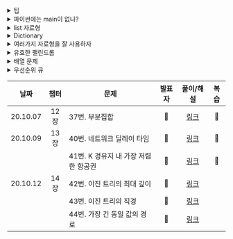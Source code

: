 <details><summary>팁</summary><blockquote>

- ```help(dir)``` 객체의 사용법과 기능 출력
- ```dir(객체)``` 객체의 속성 정보(메쏘드, 멤버 변수)
- ```type(객체)``` 객체의 타입 출력

- ```collections``` 모듈에 있는 딕셔너리 잘 사용하자!

- 정렬
  - ```메쏘드 sort```와 ```함수 sorted```를 구별하자.
  - ```sort```에 쓰이는 알고리즘은 ```Teamsort```
  - 리스트의 sort를 예로 들어보면
     - b = [ 3,4,5,1]
     - c = b.sort() # 이건 틀린문장. 메쏘드의 sort는 리턴값이 None이다. 자기 자신을 바꾸는 메쏘드
     - c = sorted(b) # 이건 맞다.
  - 정렬에 ```key=```옵션을 지정해서 정렬을 위한 키 또는 함수를 지정해 줄 수 있다.
    ```
    sorted(b, key=len) # 정렬을 하기 위한 기준함수로 len 을 사용
    
    def fn(s): 
      return s[0], s[-1]
    sorted(b, key=fn) # 위에서 정의한 fn을 key로 사용 문자열의 첫번째와 마지막원소로 정렬
    
    위의 정렬을 람다표현식으로도 나타낼 수 있다.
    
    sorted(b, key=lambda s: (s[0], s[-1]))
    ```

</blockquote></details>

<details><summary>파이썬에는 main이 없나?</summary><blockquote>
- 파이썬을 사용하면서 느낀 특이점은
  1. 인덴트를 통해 코드 실행의 레벨을 결정한다.
  2. ```main```이 존재하지 않는다.
  
- C를 이용해 ```haha```를 출력하는 프로그램을 만든다고 해보자. 그러면 아래처럼 만들어질 것이다.
  ```
  void test(void)
  {
    printf("haha");
  }
  
  int main(void)
  {
    test();
    return (0);
  }
  ```
- 당연하게도 ```main```문이 존재한다. 그렇다면 파이썬은 어떨까
  ```
  def test():
    print("haha")
  test()
  ```
  - ```main```이 없다!!
  - 파이썬은 ```main```문이 없는 대신에, 인덴트가 되지 않은 코드를 가장 먼저 실행시킨다.
  
- 그렇다면 어떤 프로그램을 만든다고 할 때, 그냥 단순히 인덴트를 통해서만 코드 실행을 결정해야하나?
  - 그건 아니다!
  - ```내장변수```를 활용하면 ```main```을 사용할 수 있다!
  
- ```__name__```내장변수
  - 파이썬에는 다양한 내장변수가 존재한다.
  - ```__name__``` 내장변수는 ***직접 실행된 파일(Module)에서는 ```__main__```의 값을 갖고, 직접 실행되는게 아닌 ```import```된 모듈에서는 모듈의 이름(파일명)***을 갖는다.
  
- module.py, main.py
  ```
  # module.py
  def hello():
    print("in module: {}".format(__name__))
  ```
  
  ```
  # main.py
  import module
  
  module.hello()
  
  print("in main: {}".format(__name__))
  ```
  - 위와 같이 import해서 사용할 모듈 ```module.py```와 main으로 사용할 ```main.py```을 만들어보자.
  - 먼저 ```module.py```를 실행해보자.
    ```
    python module.py
    
    >>> in module: __main__
    ```
  - 다음으로  ```main.py```를 실행해보자.
    ```
    python main.py
    
    >>> in module: module
    >>> in main: __main__
    ```
  - 차이가 확 드러난다. 처음에 ```module```을 실행했을 때는 분명 ```__name__```의 값이 ```__main__```이었는데, ```main```에서 import해서 사용하니깐 이 값이 ```module```로 바뀌고 main자체의 ```__name__```이 ```__main```으로 되었다. 
- 위에서 말한것처럼 직접 실행하는 파일이냐 import해서 사용하냐에 따라 ```__name__```의 값이 바뀌는걸 알 수 있다.

- 따라서 이 성질을 이용해서 ```main```으로 사용하고 싶은 파일에다가 아래처럼 입력하면 ```main```을 사용할 수 있게 된다.
  ```
  ...
  ...
  ...
  
  if __name__ == "__name__":
    ...
    ...
    
  ...
  ```
</blockquote></details>

<details><summary>list 자료형</summary><blockquote>

- 파이썬에는 리스트 자료형이 있다.
- 간단하게 C++의 ```std::vector<T>```와 같은 동적 배열이라고 생각하면 된다.
- 하지만 속도면에서 파이썬의 ```list```와 C++의  ```vector```은 엄청난 차이가 있다.
  - 왜 이런 차이가 생길까?
    - 자료형에 대한 이해가 필요하다. Cpp에서의 ```int```와 같은 자료형들은 ```원시타입```이다. 하지만 파이썬에서의 자료형들은 ```객체```로 이루어져 있다. 따라서 ```a = 1```이라는 문구가 있을 때 cpp에서는 ```int형 변수 a는 1의 의 값을 갖는다```라고 말할 수 있지만, 파이썬에서는 ```a는 메모리 어딘가에 있는 1의 값을 참조한다```의 형태로 되는것이다.
  
    - 두 번째로 알아야 할 것은 cpp에서의 ```vector```는 하나의 자료형을 갖는다. ```std::vector<int> vec```로 선언한 ```vec```벡터에는 ```int```형 밖에는 담지 못한다는 의미. 이렇게 구현이 됨으로써 ***연속되는 메모리에 값이 저장된다.*** 하지만 파이썬의 리스트는 ```test = [1, 'str', True, ('tuple', 'test')]``` 처럼 여러 자료형을 같이 넣는게 가능하다. 따라서 ```vector```처럼 연속된 메모리상에 값이 있는게 아닌 참조하는 포인터만 있고, 리스트의 각 변수에 접근하면 참조하는 주소의 값을 리턴해주는 것이다.
    
- 존재하지 않는 인덱스를 조회하면 ```IndexError```가 발생한다.
  ```
  a = [1,2,3]
  try:
    print(a[4])
  except IndexError:
    print("존재하지 않는 index")
  ```  
- ```슬라이싱```을 잘 사용하자. 슬라이싱은 내부적으로 C언어로 구현되어 있기 때문에 속도가 다른 방법보다 훨씬 빠르다.

- reverse
  - 뒤집는 건 간단하게 ```s.reverse()```를 하면 된다. 하지만 이렇게 할 경우 시간초과가 뜰 수 있다.
  ```s[:] = s[::-1]```이렇게 하도록 하자.
</blockquote></details>

<details><summary>Dictionary</summary><blockquote>

- 파이썬의 딕셔너리는 키/값 구조로 이뤄진 자료형이다.
- 내부적으로는 해시 테이블로 구현되어 있다.
- 파이썬의 딕셔너리는 숫자를 포함해 여러가지 자료형이 ```key``` 값이 될 수가 있다.
- 해쉬 테이블을 사용하므로 ```입력, 조회```와 같은 작업은 ```O(1)```의 속도를 갖는다. 물론 최악의 경우에는 ```O(n)```을 갖을수도 있음
- 문제풀이를 할 때 딕셔너리를 효율적으로 사용해야한다.
- 특징으로는 ```python 3.6``` 이하 버전에서는 키값의 순서가 보존되지 않는다는 것. 주의하자.
- 존재하지 않는 키를 조회할 경우 ```KeyError```가 발생한다.


- 사용할 수 있는 모듈 ```from collections import defaultdict, Counter, OrderedDict```
  - defaultdict
    - 존재하지 않는 키를 조회할 경우, throw를 던지지 않고 디폴트 값을 기준으로 해당 키에 대한 딕셔너리 아이템을 생성해준다.
    
  - Counter
    - 아이템에 대한 개수를 계산해 딕셔너리 형탤 리턴한다.
    ```
    a = [1, 2,3, 4, 5, 5, 5, 6, 6]
    b = collections.Counter(a)
    b
    b.most_common(2) // 빈도가 가장 높은 2개 추출
    ------
    Counter({5:3, 6:2, 1:1, 2:1, 3:1, 4:1})
    [(5, 3), (6, 2)]
    ```
  - OrderedDict
    - 입력 순서가 유지된다.

</blockquote></details>

<details><summary>여러가지 자료형을 잘 사용하자</summary><blockquote>

- list에는 ```pop``` 메쏘드가 있다.
  ```
  a = [1, 2, 3, 4]
  a.pop(0)
  ```
- 위 처럼 첫 번째 인덱스의 값을 ```pop```하는 경우의 시간복잡도는 ```O(n)```이 된다.
- pop은 맨 뒤에서부터 작업하기 때문에 이런 현상이 발생.
- 그러면 어떻게하지? -> ```Deque```를 사용하자.
  ```
  from typing import *
  import collections
  b: Deque = collections.deque()
  
  b.popleft()
  ```
</blockquote></details>
<details><summary>유효한 팰린드롬</summary><blockquote>
  
1. 유효한 팰린드롬(p. 138)

- 앞 뒤가 똑같으면 참, 아니면 거짓을 리턴하는 함수를 만드는 문제.
- 함수의 인자로 문자열이 주어지면 이 문자열을 ```list```형태로 만들어서 ```s.pop(0) == s.pop()``` 이렇게 문제를 풀면 안된다.

- 리스트의 ```pop```메쏘드는 인자가 들어가는 순간 인덱스를 찾아가야 하므로 ```O(n)```의 시간복잡도가 걸린다.
- 따라서 ```Deque```를 이용해서 문제를 풀도록 하자.

- 그리고 가장 좋은 방법은 ```s[::-1]``` 처럼 문자열을 인덱싱으로 뒤집어서 원래의 문자열과 비교하는 방법이 가장 좋다.

2. 문자열 뒤집기

- ```s[::-1]

3. 로그파일 재정렬

- ```람다표현식```: 람다표현식이란 식별자 없이 실행 가능한 함수를 말한다. 함수 선언 없이도 하나의 식을 함수를 단순하게 표현할 수 있다.

4. 가장 흔한 단어
-

5. 애너그램

- 애너그램이란 문자를 재배열했을 때 같은 문자가 나오는 문자들.
  ```ate, eat, tea``를 같은 애너그램이라고 할 수 있다.
  
- ```[eat, ate, tea, nat, tan, bat]``` 가 있을 때 가장 많은 수의 애너그램은?

  1. ```key - value```의 쌍으로 만들어서 ```key```는 하나의 애너그램, ```value```는 애너그램의 등장 숫자 로 표현하면 쉽게 해결 할 수 있다.

  2. 일반 딕셔너리는를 사용하면 키 밸류가 항상 있어야 하므로 디폴트 밸류가 주어지는 ```defaultdict```를 사용하자.

```
import collections

anagrams = collections.defaultdict(list)

for word in strs:
  anagrams[''.join(sorted(word))].append(word)
return anagrams.values()

```

- 애너그램은 동일한 알파뱃들이 있는 단어들이므로 단어들을 정렬한다. 정렬한 단어를 딕셔너리의 ```key```로 사용하고, 그 ```key```에 단어를 append 하자.

6. 가장 긴 팰린드롬 부분 문자열 찾기

- 다이나믹프로그래밍으로 해결할 수 있지만, 다이나믹은 코드로 구현하기가 은근 어렵다.
- 투 포인터 기법으로 문제를 해결하자(맨 앞 포인터, 맨 뒤 포인터를 이용해서 문제 해결)
</blockquote></details>

<details><summary>배열 문제</summary><blockquote>

- 투포인터스 란?
  - 투포인터스는 두 개의 포인터를 이용해서 문제를 해결하는 것을 말함.
  - 보통 시작점과 끝점을 두 개의 포인터로 만들고 문제를 해결하는 경우가 많다.

</blockquote></details>

<details><summary>우선순위 큐</summary><blockquote>

- heappush - ```O(log n)```

  - 첫 번째 인자로는 데이터가 담겨질 ```list```, 두 번째 인자는 push 할 데이터.
  - 두 번째 인자는 튜플 형식으로 첫 번째값은 우선순위 값, 두 번째 값이 데이터다.
  ```
  h = []
  heapq.heappush(h, (3, 'haha'))
  heapq.heappush(h, (1, 'zz'))
  heapq.heappush(h, (10, 'final'))
  print(h)
  ```
  출력결과
  ```
  [(1, 'zz'), (3, 'haha'), (10, 'final')]
  ```
- heappop
  ```
  import heapq
  h = []
  heapq.heappush(h, (3, "Go to home"))
  heapq.heappush(h, (10, "Do not study"))
  heapq.heappush(h, (1, "Enjoy!"))
  heapq.heappush(h, (4, "Eat!"))
  heapq.heappush(h, (7, "Pray!"))
  first = heapq.heappop(h)
  second = heapq.heappop(h)
  third = heapq.heappop(h)
  print("first:", first)
  print("second:", second)
  print("third:", third)
  
  -----
  
  first: (1, 'Enjoy!')
  second: (3, 'Go to home')
  third: (4, 'Eat!')
  ```

</blockquote></details>

|   날짜   | 챕터 |      문제      | 발표자  | 풀이/해설 |       복습        |
| :------: | :--: | ------------ | :-----: | :--: | :---------------: |
| 20.10.07 | 12장 | 37번. 부분집합 | :ghost: | [링크](https://github.com/leecoleecolee/ProblemSolving/blob/sanam/Problem/DFS_BFS/78.py) | :ghost: |
| 20.10.09 | 13장 | 40번. 네트워크 딜레이 타임 | 👻 | [링크](https://github.com/leecoleecolee/ProblemSolving/blob/gmoon/python_algorithm_interview/13_shortest_way/40_743.py) | 👻 |
|          |      | 41번. K 경유지 내 가장 저렴한 항공권 | 👻 | [링크](https://github.com/leecoleecolee/ProblemSolving/blob/gmoon/python_algorithm_interview/13_shortest_way/41_787.py)     | 👻 |
| 20.10.12 |  14장 | 42번. 이진 트리의 최대 깊이 | :ghost: | [링크](https://github.com/leecoleecolee/ProblemSolving/blob/sanam/Problem/Tree/104.py)     |  |
|          |      | 43번. 이진 트리의 직경 | :ghost: | [링크](https://github.com/leecoleecolee/ProblemSolving/blob/sanam/Problem/Tree/543.py)     |  |
|          |      | 44번. 가장 긴 동일 값의 경로 | :ghost: | [링크](https://github.com/leecoleecolee/ProblemSolving/blob/sanam/Problem/Tree/687.py)     |  |




